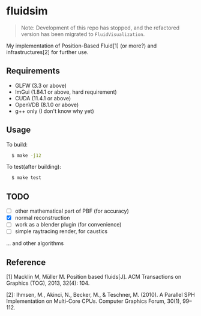 # fluidsim

> Note: Development of this repo has stopped, and the refactored version has been migrated to `FluidVisualization`.

My implementation of Position-Based Fluid[1] (or more?)  and infrastructures[2] for further use.

## Requirements

- GLFW (3.3 or above)
- ImGui (1.84.1 or above, hard requirement)
- CUDA (11.4.1 or above)
- OpenVDB (8.1.0 or above)
- g++ only (I don't know why yet)

## Usage

To build:

```bash
  $ make -j12
```

To test(after building):

```bash
  $ make test
```

## TODO

- [ ] other mathematical part of PBF (for accuracy)
- [x] normal reconstruction
- [ ] work as a blender plugin (for convenience)
- [ ] simple raytracing render, for caustics

... and other algorithms

## Reference

[1] Macklin M, Müller M. Position based fluids[J]. ACM Transactions on Graphics (TOG), 2013, 32(4): 104.

[2]: Ihmsen, M., Akinci, N., Becker, M., & Teschner, M. (2010). A Parallel SPH Implementation on Multi-Core CPUs.
Computer Graphics Forum, 30(1), 99–112.
